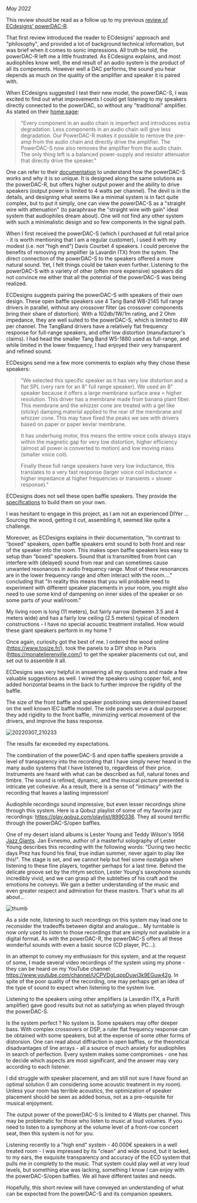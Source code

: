 *May 2022*

This review should be read as a follow up to my previous [review of ECdesigns' powerDAC-R](/PDR-Preview.md).

That first review introduced the reader to ECdesigns' approach and "philosophy", and provided a lot of background technical information, but was brief when it comes to sonic impressions. All truth be told, the powerDAC-R left me a little frustrated. As ECdesigns explains, and most audiophiles know well, the end result of an audio system is the product of all its compenents. However well a DAC performs, the sound you hear depends as much on the quality of the amplifier and speaker it is paired with.

When ECdesigns suggested I test their new model, the powerDAC-S, I was excited to find out what improvements I could get listening to my speakers directly connected to the powerDAC, so without any "traditional" amplifier. As stated on their [home page](https://www.ecdesigns.nl/):

>"Every component in an audio chain is imperfect and introduces extra degradation. Less components in an audio chain will give less degradation. Our PowerDAC-R makes it possible to remove the pre-amp from the audio chain and directly drive the amplifier. The PowerDAC-S now also removes the amplifier from the audio chain. The only thing left is a balanced power-supply and resistor attenuator that directly drive the speaker."

One can refer to their [documentation](https://www.ecdesigns.nl/00dc/powerdac-s.pdf) to understand how the powerDAC-S works and why it is so unique. It is designed along the same solutions as the powerDAC-R, but offers higher output power and the ability to drive speakers (output power is limited to 4 watts per channel). The devil is in the details, and designing what seems like a minimal system is in fact quite complex, but to put it simply, one can view the powerDAC-S as a "straight wire with attenuation" (to paraphrase the "straight wire with gain" ideal system that audiophiles dream about). One will not find any other system with such a minimalistic design and so few components in the signal path.

When I first received the powerDAC-S (which I purchased at full retail price - it is worth mentioning that I am a regular customer), I used it with my modest (i.e. not "high end") Davis Courbet 4 speakers. I could perceive the benefits of removing my amplifier (a Lavardin ITX) from the sytem. The direct connection of the powerDAC-S to the speakers offered a more natural sound. Yet, I felt things could be taken even further. Listening to the powerDAC-S with a variety of other (often more expensive) speakers did not convince me either that all the potential of the powerDAC-S was being realized.

ECDesigns suggests pairing the powerDAC-S with speakers of their own design. These open baffle speakers use 4 Tang Band W8-2145 full range drivers in parallel, without any crossover filter (as crossover components bring their share of distortion). With a 102db/1W/1m rating, and 2 Ohm impedance, they are well suited to the powerDAC-S, which is limited to 4W per channel. The TangBand drivers have a relatively flat frequency response for full-range speakers, and offer low distortion (manufacturer's claims). I had head the smaller Tang Band W5-1880 used as full-range, and while limited in the lower frequency, I had enjoyed their very transparent and refined sound.

ECDesigns send me a few more comments to explain why they chose these speakers:

>"We selected this specific speaker as it has very low distortion and a flat SPL (very rare for an 8" full range speaker). We used an 8" speaker because it offers a large membrane surface area = higher resolution. This driver has a membrane made from banana plant fiber. This membrane and the whizzer cone are treated with a gel like (sticky) damping material applied to the rear of the membrane and whizzer cone.  This may have fixed the peaks we see with drivers based on paper or paper kevlar membrane.    
>
>It has underhung motor, this means the entire voice coils always stays within the magnetic gap for very low distortion, higher efficiency (almost all power is converted to motion) and low moving mass (smaller voice coil).    
>
>Finally these full range speakers have very low inductance, this translates to a very fast response (larger voice coil inductance = higher impedance at higher frequencies or transients = slower response)."

ECDesigns does not sell these open baffle speakers. They provide the [specifications](https://www.ecdesigns.nl/00dc/ob-speakers.pdf) to build them on your own.

I was hesitant to engage in this project, as I am not an experienced DIYer ... Sourcing the wood, getting it cut, assembling it, seemed like quite a challenge.

Moreover, as ECDesigns explains in their documentation, "In contrast to “boxed” speakers, open baffle speakers emit sound to both front and rear of the speaker into the room. This makes open baffle speakers less easy to setup than “boxed” speakers. Sound that is transmitted from front can interfere with (delayed) sound from rear and can sometimes cause unwanted resonances in audio frequency range. Most of these resonances are in the lower frequency range and often interact with the room...." concluding that "In reality this means that you will probable need to experiment with different speaker placements in your room, you might also need to use some kind of dampening on inner sides of the speaker or on some parts of your wall/room."

My living room is long (11 meters), but fairly narrow (between 3.5 and 4 meters wide) and has a fairly low ceiling (2.5 meters) typical of modern constructions - I have no special acoustic treatment installed. How would these giant speakers perform in my home ?

Once again, curiosity got the best of me. I ordered the wood online (https://www.tosize.fr/), took the panels to a DIY shop in Paris (https://monatelierenville.com/) to get the speaker placements cut out, and set out to assemble it all.

ECDesigns was very helpful in answering all my questions and made a few valuable suggestions as well. I wired the speakers using copper foil, and added horizontal beams in the back to further improve the rigidity of the baffle. 

The size of the front baffle and speaker positioning was determined based on the well known IEC baffle model. The side panels serve a dual purpose: they add rigidity to the front baffle, minimizing vertical movement of the drivers, and improve the bass response.


![20220307_210233](https://user-images.githubusercontent.com/33669641/170864492-2885280e-602c-49e6-851e-5e3aa1135957.jpg)

The results far exceeded my expectations.

The combination of the powerDAC-S and open baffle speakers provide a level of transparency into the recording that I have simply never heard in the many audio systems that I have listened to, regardless of their price. Instruments are heard with what can be described as full, natural tones and timbre. The sound is refined, dynamic, and the musical picture presented is intricate yet cohesive. As a result, there is a sense of "intimacy" with the recording that leaves a lasting impression! 

Audiophile recordings sound impressive, but even lesser recordings shine through this system. Here is a Qobuz playlist of some of my favorite jazz recordings: https://play.qobuz.com/playlist/8990336. They all sound terrific through the powerDAC-S/open baffles. 

One of my desert island albums is Lester Young and Teddy Wilson's 1956 [Jazz Giants](https://en.wikipedia.org/wiki/The_Jazz_Giants_%2756). Jan Evnesmo, author of a masterful solography of Lester Young describes this recording with the following words: "During two hectic days Prez has found his final, true indian summer, never again to play like this!". The stage is set, and we cannot help but feel some nostalgia when listening to these fine players, together perhaps for a last time. Behind the delicate groove set by the rhtym section, Lester Young's saxophone sounds incredibly vivid, and we can grasp all the subtelties of his craft and the emotions he conveys. We gain a better understanding of the music and even greater respect and admiration for these masters. That's what its all about...

![thumb](https://user-images.githubusercontent.com/33669641/170864456-c38d25b9-45e6-4efb-8910-9b561190511b.jpg)

As a side note, listening to such recordings on this system may lead one to reconsider the tradeoffs between digital and analogue... My turntable is now only used to listen to those recordings that are simply not available in a digital format. As with the powerDAC-R, the powerDAC-S offers all these wonderful sounds with even a basic source (CD player, PC...).

In an attempt to convey my enthusiasm for this system, and at the request of some, I made several video recordings of the system using my phone - they can be heard on my YouTube channel: https://www.youtube.com/channel/UCPVDgLqppDuwi3k9EGuw42g. In spite of the poor quality of the recording, one may perhaps get an idea of the type of sound to expect when listening to the system live.

Listening to the speakers using other amplifiers (a Lavardin ITX, a Purifi amplifier) gave good results but not as satisfying as when played through the powerDAC-S.

Is the system perfect ? No system is.  Some speakers may offer deeper bass. With complex crossovers or DSP, a ruler flat frequency response can be obtained with some speakers, but at the expense of some other forms of distorsion. One can read about diffraction in open baffles, or the theoretical disadvantages of line arrays - all a source of much anxiety for audiophiles in search of perfection. Every system makes some compromises - one has to decide which aspects are most significant, and the answer may vary according to each listener.

I did struggle with speaker placement, and am still not sure I have found an optimal solution (I am considering some acoustic treatment in my room). Unless your room has terrible acoustics, the optimization of speaker placement should be seen as added bonus, not as a pre-requisite for musical enjoyment.

The output power of the powerDAC-S is limited to 4 Watts per channel. This may be problematic for those who listen to music at loud volumes. If you need to listen to a symphony at the volume level of a front-row concert seat, then this system is not for you.

Listening recently to a "high end" system - 40.000€ speakers in a well treated room - I was impressed by its "clean" and wide sound, but it lacked, to my ears, the exquisite transparency and accuracy of the ECD system that pulls me in completly to the music. That system could play well at very loud levels, but something else was lacking, something I know I can enjoy with the powerDAC-S/open baffles. We all have different tastes and needs. 

Hopefully, this short review will have conveyed an understanding of what can be expected from the powerDAC-S and its companion speakers.
